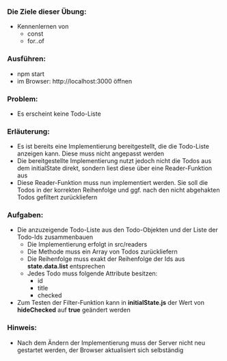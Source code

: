 ### Die Ziele dieser Übung:
* Kennenlernen von
  * const
  * for..of

### Ausführen:
* npm start
* im Browser:
  http://localhost:3000
  öffnen

### Problem:
* Es erscheint keine Todo-Liste

### Erläuterung:
* Es ist bereits eine Implementierung bereitgestellt, die die Todo-Liste anzeigen kann. Diese muss nicht angepasst
  werden
* Die bereitgestellte Implementierung nutzt jedoch nicht die Todos aus dem initialState direkt, sondern liest diese
  über eine Reader-Funktion aus
* Diese Reader-Funktion muss nun implementiert werden. Sie soll die Todos in der korrekten Reihenfolge und ggf. nach den
  nicht abgehakten Todos gefiltert zurückliefern

### Aufgaben:
* Die anzuzeigende Todo-Liste aus den Todo-Objekten und der Liste der Todo-Ids zusammenbauen
  * Die Implementierung erfolgt in src/readers
  * Die Methode muss ein Array von Todos zurückliefern
  * Die Reihenfolge muss exakt der Reihenfolge der Ids aus __state.data.list__ entsprechen
  * Jedes Todo muss folgende Attribute besitzen:
    * id
    * title
    * checked
* Zum Testen der Filter-Funktion kann in __initialState.js__ der Wert von __hideChecked__ auf __true__ geändert werden

### Hinweis:
* Nach dem Ändern der Implementierung muss der Server nicht neu gestartet werden, der Browser aktualisiert sich
  selbständig
